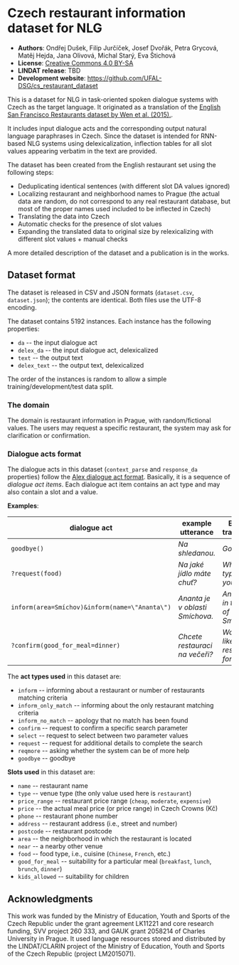 Czech restaurant information dataset for NLG
============================================

* **Authors**: Ondřej Dušek, Filip Jurčíček, Josef Dvořák, Petra Grycová, Matěj Hejda, Jana Olivová, Michal Starý, Eva Štichová
* **License**: [Creative Commons 4.0 BY-SA](https://creativecommons.org/licenses/by-sa/4.0/)
* **LINDAT release**: TBD
* **Development website**: <https://github.com/UFAL-DSG/cs_restaurant_dataset>

This is a dataset for NLG in task-oriented spoken dialogue systems with Czech as the target 
language. It originated as a translation of the [English San Francisco Restaurants dataset by
Wen et al. (2015).](https://www.repository.cam.ac.uk/handle/1810/251304).

It includes input dialogue acts and the corresponding output natural language paraphrases in Czech.
Since the dataset is intended for RNN-based NLG systems using delexicalization, inflection tables
for all slot values appearing verbatim in the text are provided.

The dataset has been created from the English restaurant set using the following steps:
* Deduplicating identical sentences (with different slot DA values ignored)
* Localizing restaurant and neighborhood names to Prague (the actual data are random, do not correspond 
to any real restaurant database, but most of the proper names used included to be inflected in Czech)
* Translating the data into Czech
* Automatic checks for the presence of slot values
* Expanding the translated data to original size by relexicalizing with different slot values + manual checks

A more detailed description of the dataset and a publication is in the works.

Dataset format
--------------

The dataset is released in CSV and JSON formats (`dataset.csv`, `dataset.json`); the contents are
identical. Both files use the UTF-8 encoding.

The dataset contains 5192 instances. Each instance has the following properties:

* `da` -- the input dialogue act
* `delex_da` -- the input dialogue act, delexicalized
* `text` -- the output text
* `delex_text` -- the output text, delexicalized

The order of the instances is random to allow a simple training/development/test data split.

### The domain ###

The domain is restaurant information in Prague, with random/fictional values. The users may request
a specific restaurant, the system may ask for clarification or confirmation.

### Dialogue acts format ###

The dialogue acts in this dataset (`context_parse` and `response_da` properties) follow the [Alex
dialogue act format](https://github.com/UFAL-DSG/alex/blob/master/alex/doc/ufal-dialogue-acts.rst).
Basically, it is a sequence of *dialogue act items*. Each dialogue act item contains an act type
and may also contain a slot and a value.

**Examples**:

| dialogue act                                   | example utterance               | English translation                       |
| -----------------------------------------------|---------------------------------|-------------------------------------------|
| `goodbye()`                                    | *Na shledanou.*                 | _Goodbye._                                |
| `?request(food)`                               | *Na jaké jídlo máte chuť?*      | _What food type would you like?_          |
| `inform(area=Smíchov)&inform(name=\"Ananta\")` | *Ananta je v oblasti Smíchova.* | _Ananta is in the area of Smíchov._       |
| `?confirm(good_for_meal=dinner)`               | *Chcete restauraci na večeři?*  | _Would you like a restaurant for dinner?_ |

The **act types used** in this dataset are:
* `inform` -- informing about a restaurant or number of restaurants matching criteria
* `inform_only_match` -- informing about the only restaurant matching criteria
* `inform_no_match` -- apology that no match has been found
* `confirm` -- request to confirm a specific search parameter
* `select` -- request to select between two parameter values
* `request` -- request for additional details to complete the search
* `reqmore` -- asking whether the system can be of more help
* `goodbye` -- goodbye

**Slots used** in this dataset are:
* `name` -- restaurant name
* `type` -- venue type (the only value used here is `restaurant`)
* `price_range` -- restaurant price range (`cheap`, `moderate`, `expensive`)
* `price` -- the actual meal price (or price range) in Czech Crowns (Kč)
* `phone` -- restaurant phone number 
* `address` -- restaurant address (i.e., street and number)
* `postcode` -- restaurant postcode
* `area` -- the neighborhood in which the restaurant is located
* `near` -- a nearby other venue 
* `food` -- food type, i.e., cuisine (`Chinese`, `French`, etc.)
* `good_for_meal` -- suitability for a particular meal (`breakfast`, `lunch`, `brunch`, `dinner`)
* `kids_allowed` -- suitability for children

Acknowledgments
---------------

This work was funded by the Ministry of Education, Youth and Sports of the Czech Republic under
the grant agreement LK11221 and core research funding, SVV project 260 333, and GAUK grant 2058214
of Charles University in Prague. It used language resources stored and distributed by the
LINDAT/CLARIN project of the Ministry of Education, Youth and Sports of the Czech Republic
(project LM2015071).

